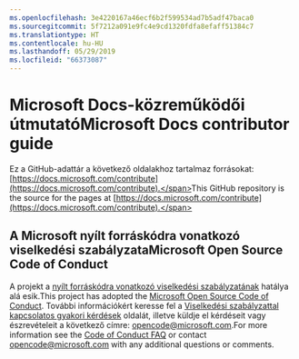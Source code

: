 ```yaml
---
ms.openlocfilehash: 3e4220167a46ecf6b2f599534ad7b5adf47baca0
ms.sourcegitcommit: 5f7212a091e9fc4e9cd1320fdfa8efaff51384c7
ms.translationtype: HT
ms.contentlocale: hu-HU
ms.lasthandoff: 05/29/2019
ms.locfileid: "66373087"
---
```

# <a name="microsoft-docs-contributor-guide"></a><span data-ttu-id="b6f97-101">Microsoft Docs-közreműködői útmutató</span><span class="sxs-lookup"><span data-stu-id="b6f97-101">Microsoft Docs contributor guide</span></span>

<span data-ttu-id="b6f97-102">Ez a GitHub-adattár a következő oldalakhoz tartalmaz forrásokat: [https://docs.microsoft.com/contribute](https://docs.microsoft.com/contribute).</span><span class="sxs-lookup"><span data-stu-id="b6f97-102">This GitHub repository is the source for the pages at [https://docs.microsoft.com/contribute](https://docs.microsoft.com/contribute).</span></span> 

## <a name="microsoft-open-source-code-of-conduct"></a><span data-ttu-id="b6f97-103">A Microsoft nyílt forráskódra vonatkozó viselkedési szabályzata</span><span class="sxs-lookup"><span data-stu-id="b6f97-103">Microsoft Open Source Code of Conduct</span></span>

<span data-ttu-id="b6f97-104">A projekt a [nyílt forráskódra vonatkozó viselkedési szabályzatának](https://opensource.microsoft.com/codeofconduct/) hatálya alá esik.</span><span class="sxs-lookup"><span data-stu-id="b6f97-104">This project has adopted the [Microsoft Open Source Code of Conduct](https://opensource.microsoft.com/codeofconduct/).</span></span>
<span data-ttu-id="b6f97-105">További információkért keresse fel a [Viselkedési szabályzattal kapcsolatos gyakori kérdések](https://opensource.microsoft.com/codeofconduct/faq/) oldalát, illetve küldje el kérdéseit vagy észrevételeit a következő címre: [opencode@microsoft.com](mailto:opencode@microsoft.com).</span><span class="sxs-lookup"><span data-stu-id="b6f97-105">For more information see the [Code of Conduct FAQ](https://opensource.microsoft.com/codeofconduct/faq/) or contact [opencode@microsoft.com](mailto:opencode@microsoft.com) with any additional questions or comments.</span></span>
